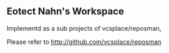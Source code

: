 Eotect Nahn's Workspace
-----------------------

Implementd as a sub projects of vcsplace/reposman,

Please refer to http://github.com/vcsplace/reposman


